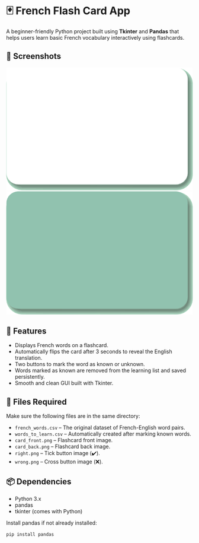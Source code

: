 # 🃏 French Flash Card App

A beginner-friendly Python project built using **Tkinter** and **Pandas** that helps users learn basic French vocabulary interactively using flashcards.

## 📸 Screenshots

![Flashcard Front](card_front.png)  
![Flashcard Back](card_back.png)

## 🚀 Features

- Displays French words on a flashcard.
- Automatically flips the card after 3 seconds to reveal the English translation.
- Two buttons to mark the word as known or unknown.
- Words marked as known are removed from the learning list and saved persistently.
- Smooth and clean GUI built with Tkinter.

## 📁 Files Required

Make sure the following files are in the same directory:
- `french_words.csv` – The original dataset of French-English word pairs.
- `words_to_learn.csv` – Automatically created after marking known words.
- `card_front.png` – Flashcard front image.
- `card_back.png` – Flashcard back image.
- `right.png` – Tick button image (✔️).
- `wrong.png` – Cross button image (❌).

## 📦 Dependencies

- Python 3.x
- pandas
- tkinter (comes with Python)

Install pandas if not already installed:

```bash
pip install pandas
